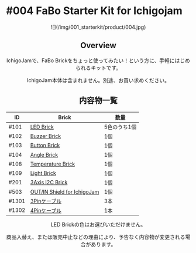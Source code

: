 # #004 FaBo Starter Kit for Ichigojam

<center>
![](/img/001_starterkit/product/004.jpg)
<!--COLORME-->

## Overview
IchigoJamで、FaBo Brickをちょっと使ってみたい！という方に、手軽にはじめられるキットです。

IchigoJam本体は含まれません。別途、お買い求めください。

## 内容物一覧

|ID|Brick|数量|
|--|--|--|
|#101|[LED Brick](http://fabo.io/101_A.html)|5色のうち1個|
|#102|[Buzzer Brick](http://fabo.io/102.html)|1個|
|#103|[Button Brick](http://fabo.io/103.html)|1個|
|#104|[Angle Brick](http://fabo.io/104.html)|1個|
|#108|[Temperature Brick](http://fabo.io/108.html)|1個|
|#109|[Light Brick](http://fabo.io/109.html)|1個|
|#201|[3Axis I2C Brick](http://fabo.io/201.html)|1個|
|#503|[OUT/IN Shield for IchigoJam](http://fabo.io/503.html)|1個|
|#1301|[3Pinケーブル](http://fabo.io/1301.html)|3本|
|#1302|[4Pinケーブル](http://fabo.io/1302.html)|1本|


LED Brickの色はお選びいただけません。

商品入替え、または販売中止などの理由により、予告なく内容物が変更される場合があります。
